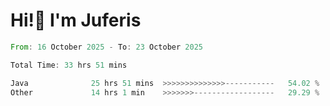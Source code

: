 # Hi!👋 I'm Juferis

<!--START_SECTION:waka-->

```rust
From: 16 October 2025 - To: 23 October 2025

Total Time: 33 hrs 51 mins

Java              25 hrs 51 mins  >>>>>>>>>>>>>>-----------   54.02 %
Other             14 hrs 1 min    >>>>>>>------------------   29.29 %
```

<!--END_SECTION:waka-->
